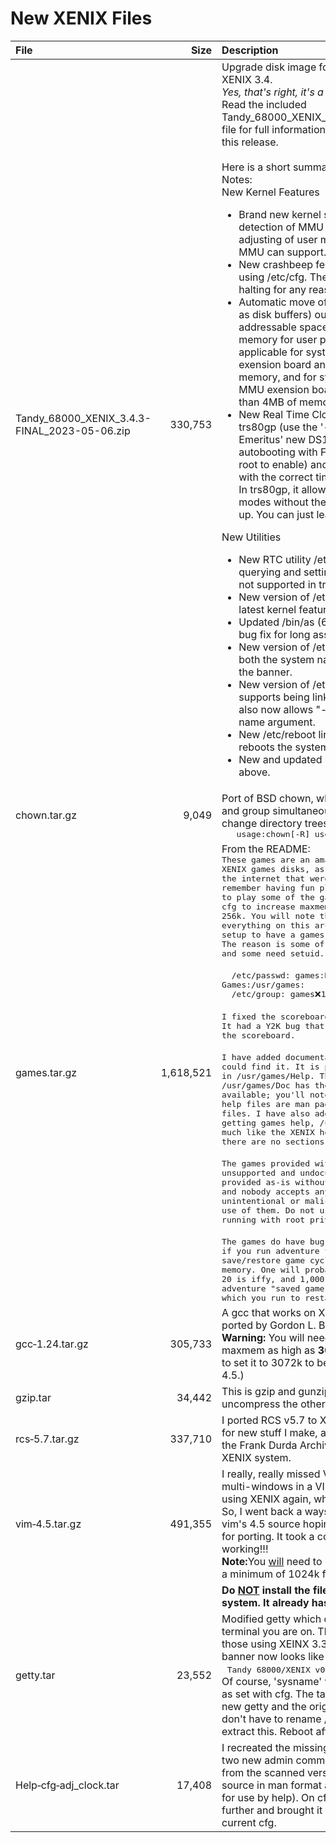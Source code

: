 # New XENIX Files
| File            |        Size | Description        |
|:----------------|------------:|:-------------------|
| Tandy_68000_XENIX_3.4.3-FINAL_2023-05-06.zip | 330,753 | Upgrade disk image for upgrading XENIX 3.3 to XENIX 3.4.<br/><i>Yes, that's right, it's a new version of XENIX!</i>  Read the included Tandy_68000_XENIX_3.4.3_Release_Notes.txt file for full information about what's included in this release.<br/><br/>Here is a short summary from the Release Notes:<br/>New Kernel Features<br/><ul><li>Brand new kernel supporting automatic detection of MMU size, with automatic adjusting of user memory to fit what the MMU can support.</li><li>New crashbeep feature, which is settable using /etc/cfg.  The kernel will beep when halting for any reason.</li><li>Automatic move of allocateable items (such as disk buffers) outside of MMU-addressable space, which maximizes memory for user processes.  This is applicable for systems with no MMU exension board and more than 1MB of memory, and for systems with a Tandy MMU exension board (or clone) and more than 4MB of memory.</li><li>New Real Time Clock driver for both trs80gp (use the '-ee' option) and Tandy Emeritus' new DS1511 RTC board.  Allows autobooting with F1 (use 'autoboot -a' as root to enable) and having XENIX come up with the correct time set with no prompting.  In trs80gp, it allows use of Turbo and Haste modes without the XENIX clock speeding up.  You can just leave Turbo on!</li></ul>New Utilities<br/><ul><li>New RTC utility /etc/hwclock, which allows querying and setting of the RTC. Setting is not supported in trs80gp.</li><li>New version of /etc/cfg to support all the latest kernel features in XENIX 3.4.</li><li>Updated /bin/as (68000 assembler) with a bug fix for long assembly macros.</li><li>New version of /etc/getty which displays both the system name and the terminal in the banner.</li><li>New version of /etc/shutdown which supports being linked to /etc/reboot, and also now allows "-n" in front of the kernel-name argument.</li><li>New /etc/reboot link to /etc/haltsys which reboots the system instead of halting.</li><li>New and updated help pages for all of the above.</li></ul> |
| chown.tar.gz | 9,049 | Port of BSD chown, which can change owner and group simultaneously, and can recursively change directory trees.  Its usage looks like this:<br/><tt><nobr>&nbsp;&nbsp;&nbsp;usage:chown[-R] user[.group] file ...</nobr></tt> |
| games.tar.gz | 1,618,521 | From the README:<br/><tt>These games are an amalgamation of various XENIX games disks, as well as some items off the internet that were ported by me because I remember having fun playing them.  To be able to play some of the games, you may need to use cfg to increase maxmem larger than the default 256k. You will note that UID 11 and GID 11 own everything on this archive. These games were setup to have a games owner and games group.  The reason is some of the games need setgid and some need setuid. Set them up like this:</tt><br/><br/><tt>&nbsp;&nbsp;/etc/passwd:&nbsp;games:NOLOGIN:11:11:Owner of Games:/usr/games:</tt><br/><nobr><tt>&nbsp;&nbsp;/etc/group:&nbsp;<nobr>games:x:11:games</nobr></nobr></tt><br/><br/><tt>I fixed the scoreboard problem with nethack!  It had a Y2K bug that corrupted the entries in the scoreboard.</tt><br/><br/><tt>I have added documentation where I had it or could find it.  It is pre-formatted and is all in /usr/games/Help.  The directory /usr/games/Doc has the man page source when available; you'll note that not all games' help files are man pages, some are just text files.  I have also added a new command for getting games help, /usr/games/ghelp.  It works much like the XENIX help command does, except there are no sections.</tt><br/><br/><tt>The games provided with this file are unsupported and undocumented.  They are provided as-is without any warranty whatever, and nobody accepts any liability for unintentional or malicious damage caused by use of them.  Do not use the games while running with root privileges.</tt><br/><br/><tt>The games do have bugs in them. For instance, if you run adventure through too many save/restore game cycles, you will run out of memory.  One will probably work, 10 might work, 20 is iffy, and 1,000 will cause problems. (An adventure "saved game" is an executable file which you run to restart the game.)</tt> |
| gcc&#8209;1.24.tar.gz | 305,733 | A gcc that works on XENIX; I believe this was ported by Gordon L. Burditt.<br/><b>Warning:&nbsp;</b>You will need to use cfg and set maxmem as high as <b>3072k</b>for it to work. (I had to set it to 3072k to be able to compile vim 4.5.) |
| gzip.tar | 34,442 | This is gzip and gunzip for XENIX.  Lets you uncompress the other files.  'nuff said. |
| rcs&#8209;5.7.tar.gz | 337,710 | I ported RCS v5.7 to XENIX so that I can use it for new stuff I make, and so all the stuff from the Frank Durda Archives can be looked at on a XENIX system. |
| vim&#8209;4.5.tar.gz | 491,355 | I really, really missed VIM's ability to have multi-windows in a VI session when I started using XENIX again, which only had vanilla vi. So, I went back a ways and found a copy of vim's 4.5 source hoping it'd be close enough for porting.  It took a couple of weeks, but I got it working!!!<br/><b>Note:</b>You <u>will</u> need to use cfg to set maxmem to a minimum of 1024k for it to work. |
||| <b>Do <u>NOT</u> install the files below on a XENIX 3.4 system.  It already has newer versions.</b> |
| getty.tar | 23,552 | Modified getty which displays the name of the terminal you are on.  This is mainly of interest to those using XEINX 3.3's virtual consoles. The banner now looks like this:<br/><nobr>&nbsp;&nbsp;<tt>Tandy 68000/XENIX v03.03.00 (sysname) [ttyc1]</tt></nobr><br/>Of course, 'sysname' will be your system name as set with cfg. The tar file contains BOTH the new getty and the original 3.3 getty, so you don't have to rename /etc/getty before you extract this. Reboot after extracting. |
| Help&#8209;cfg&#8209;adj_clock.tar | 17,408 | I recreated the missing manual pages for those two new admin commands, cfg and adj_time, from the scanned versions (I wrote new roff source in man format and then formatted them for use by help).  On cfg's page I went a little further and brought it up-to-date with the current cfg. |

